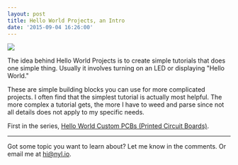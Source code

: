 ```yaml
---
layout: post
title: Hello World Projects, an Intro
date: '2015-09-04 16:26:00'
---
```


![](https://nyl.ghost.io/content/images/2015/09/helloworld.jpg)

The idea behind Hello World Projects is to create simple tutorials that does one simple thing. Usually it involves turning on an LED or displaying "Hello World." 

These are simple building blocks you can use for more complicated projects. I often find that the simplest tutorial is actually most helpful. The more complex a tutorial gets, the more I have to weed and parse since not all details does not apply to my specific needs. 

First in the series, [Hello World Custom PCBs (Printed Circuit Boards)](http://blog.nyl.io/hello-world-custom-pcb-fritzing/).

---

Got some topic you want to learn about? Let me know in the comments. Or email me at [hi@nyl.io](mailto:hi@nyl.io).